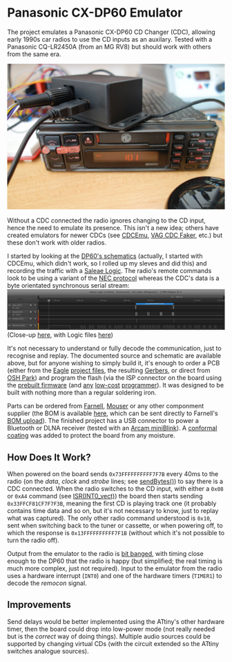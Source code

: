 Panasonic CX-DP60 Emulator
==========================

The project emulates a Panasonic CX-DP60 CD Changer (CDC), allowing early 1990s car radios to use the CD inputs as an auxilary. Tested with a Panasonic CQ-LR2450A (from an MG RV8) but should work with others from the same era.

![Finished unit](https://raw.githubusercontent.com/cwoffenden/panacdc/master/doc/radio.jpeg)

Without a CDC connected the radio ignores changing to the CD input, hence the need to emulate its presence. This isn't a new idea; others have created emulators for newer CDCs (see [CDCEmu](http://q1.se/cdcemu/), [VAG CDC Faker](http://dev.shyd.de/2013/09/avr-raspberry-pi-vw-beta-vag-cdc-faker/), etc.) but these don't work with older radios.

I started by looking at the [DP60's schematics](https://raw.githubusercontent.com/cwoffenden/panacdc/master/doc/schematic.pdf) (actually, I started with CDCEmu, which didn't work, so I rolled up my sleves and did this) and recording the traffic with a [Saleae Logic](https://www.saleae.com/). The radio's remote commands look to be using a variant of the [NEC protocol](https://www.vishay.com/docs/80071/dataform.pdf) whereas the CDC's data is a byte orientated synchronous serial stream:
![NEC-like remote data](https://raw.githubusercontent.com/cwoffenden/panacdc/master/doc/logic-1.png)
(Close-up [here](https://raw.githubusercontent.com/cwoffenden/panacdc/master/doc/logic-2.png), with Logic files [here](https://github.com/cwoffenden/panacdc/raw/master/doc/cd-radio-off.logicdata))

It's not necessary to understand or fully decode the communication, just to recognise and replay. The documented source and schematic are available above, but for anyone wishing to simply build it, it's enough to order a PCB (either from the [Eagle](http://www.cadsoftusa.com/) [project files](https://github.com/cwoffenden/panacdc/tree/master/pcb), the resulting [Gerbers](https://github.com/cwoffenden/panacdc/raw/master/out/board.zip), or direct from [OSH Park](https://oshpark.com/shared_projects/Xu28lOTu)) and program the flash (via the ISP connector on the board using the [prebuilt firmware](https://github.com/cwoffenden/panacdc/blob/master/out/flash.elf) (and [any](https://www.amazon.co.uk/dp/B00AVRHVPO) [low-cost](https://www.sparkfun.com/categories/7) [programmer](https://www.arduino.cc/en/Tutorial/ArduinoISP)). It was designed to be built with nothing more than a regular soldering iron.

Parts can be ordered from [Farnell](http://www.farnell.com/), [Mouser](http://www.mouser.com/) or any other componment supplier (the BOM is available [here](https://github.com/cwoffenden/panacdc/blob/master/out/parts.csv), which can be sent directly to Farnell's [BOM upload](http://uk.farnell.com/help-parts-list-bom-upload)). The finished project has a USB connector to power a Bluetooth or DLNA receiver (tested with an [Arcam miniBlink](http://www.arcam.co.uk/mini.htm)). A [conformal coating](https://raw.githubusercontent.com/cwoffenden/panacdc/master/doc/board.jpeg) was added to protect the board from any moisture.

How Does It Work?
-----------------

When powered on the board sends `0x73FFFFFFFFFF7F7B` every 40ms to the radio (on the _data_, _clock_ and _strobe_ lines; see [sendBytes()](https://github.com/cwoffenden/panacdc/blob/master/src/main.c#L177)) to say there is a CDC connected. When the radio switches to the CD input, with either a `0x08` or `0xA4` command (see [ISR(INT0_vect)](https://github.com/cwoffenden/panacdc/blob/master/src/main.c#L272)) the board then starts sending `0x33FFCF81CF7F7F3B`, meaning the first CD is playing track one (it probably contains time data and so on, but it's not necessary to know, just to replay what was captured). The only other radio command understood is `0x10`, sent when switching back to the tuner or cassette, or when powering off, to which the response is `0x13FFFFFFFFFF7F1B` (without which it's not possible to turn the radio off).

Output from the emulator to the radio is [bit banged](https://en.wikipedia.org/wiki/Bit_banging), with timing close enough to the DP60 that the radio is happy (but simplified; the real timing is much more complex, just not required). Input to the emulator from the radio uses a hardware interrupt (`INT0`) and one of the hardware timers (`TIMER1`) to decode the _remocon_ signal.

Improvements
------------

Send delays would be better implemented using the ATtiny's other hardware timer, then the board could drop into low-power mode (not really needed but is the _correct_ way of doing things). Multiple audio sources could be supported by changing virtual CDs (with the circuit extended so the ATtiny switches analogue sources).
